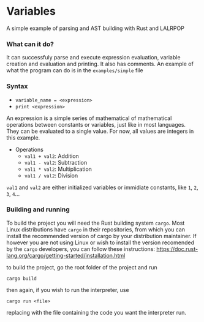 # Variables
A simple example of parsing and AST building with Rust and LALRPOP

### What can it do?
It can successfuly parse and execute expression evaluation, variable creation and evaluation and printing. It also has comments.
An example of what the program can do is in the `examples/simple` file

### Syntax
- `variable_name = <expression>`
- `print <expression>`

An expression is a simple series of mathematical of mathematical operations between constants or variables, just like in most languages. They can be evaluated to a single value. For now, all values are integers in this example.

- Operations
  - `val1 + val2`: Addition
  - `val1 - val2`: Subtraction
  - `val1 * val2`: Multiplication
  - `val1 / val2`: Division
  
`val1` and `val2` are either initialized variables or immidiate constants, like `1`, `2`, `3`, `4`...

### Building and running
To build the project you will need the Rust building system `cargo`. Most Linux distributions have `cargo` in their repositories, from which you can install the recommended version of cargo by your distribution maintainer. If however you are not using Linux or wish to install the version recomended by the `cargo` developers, you can follow these instructions: https://doc.rust-lang.org/cargo/getting-started/installation.html

to build the project, go the root folder of the project and run

	cargo build

then again, if you wish to run the interpreter, use

	cargo run <file>

replacing <file> with the file containing the code you want the interpreter run.
